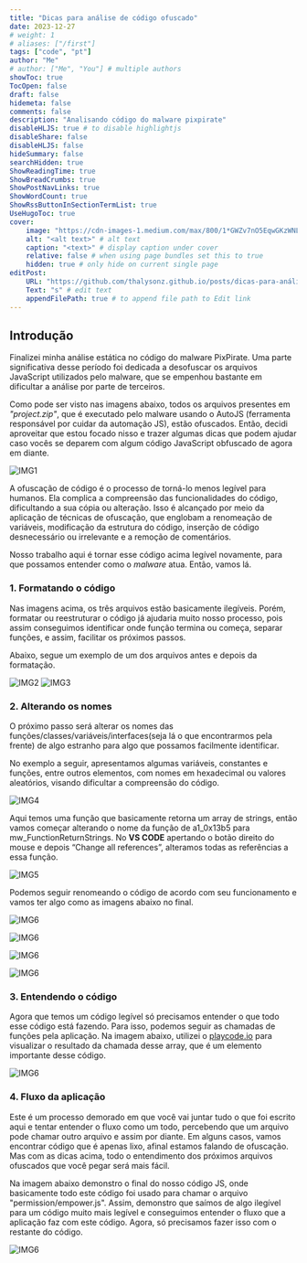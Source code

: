 ```yaml
---
title: "Dicas para análise de código ofuscado"
date: 2023-12-27
# weight: 1
# aliases: ["/first"]
tags: ["code", "pt"]
author: "Me"
# author: ["Me", "You"] # multiple authors
showToc: true
TocOpen: false
draft: false
hidemeta: false
comments: false
description: "Analisando código do malware pixpirate"
disableHLJS: true # to disable highlightjs
disableShare: false
disableHLJS: false
hideSummary: false
searchHidden: true
ShowReadingTime: true
ShowBreadCrumbs: true
ShowPostNavLinks: true
ShowWordCount: true
ShowRssButtonInSectionTermList: true
UseHugoToc: true
cover:
    image: "https://cdn-images-1.medium.com/max/800/1*GWZv7nO5EqwGKzWNLJCJ8Q.jpeg" # image path/url
    alt: "<alt text>" # alt text
    caption: "<text>" # display caption under cover
    relative: false # when using page bundles set this to true
    hidden: true # only hide on current single page
editPost:
    URL: "https://github.com/thalysonz.github.io/posts/dicas-para-análise-de-código-obfuscado"
    Text: "s" # edit text
    appendFilePath: true # to append file path to Edit link
---
```



## Introdução

Finalizei minha análise estática no código do malware PixPirate. Uma parte significativa desse período foi dedicada a desofuscar os arquivos JavaScript utilizados pelo malware, que se empenhou bastante em dificultar a análise por parte de terceiros.

Como pode ser visto nas imagens abaixo, todos os arquivos presentes em *"project.zip"*, que é executado pelo malware usando o AutoJS (ferramenta responsável por cuidar da automação JS), estão ofuscados. Então, decidi aproveitar que estou focado nisso e trazer algumas dicas que podem ajudar caso vocês se deparem com algum código JavaScript obfuscado de agora em diante.


![IMG1](https://cdn-images-1.medium.com/max/800/0*H1U5znQyzgslZECB.png)

A ofuscação de código é o processo de torná-lo menos legível para humanos. Ela complica a compreensão das funcionalidades do código, dificultando a sua cópia ou alteração. Isso é alcançado por meio da aplicação de técnicas de ofuscação, que englobam a renomeação de variáveis, modificação da estrutura do código, inserção de código desnecessário ou irrelevante e a remoção de comentários.

Nosso trabalho aqui é tornar esse código acima legível novamente, para que possamos entender como o *malware* atua. Então, vamos lá.


### **1. Formatando o código**

Nas imagens acima, os três arquivos estão basicamente ilegíveis. Porém, formatar ou reestruturar o código já ajudaria muito nosso processo, pois assim conseguimos identificar onde função termina ou começa, separar funções, e assim, facilitar os próximos passos.

Abaixo, segue um exemplo de um dos arquivos antes e depois da formatação.



![IMG2](https://cdn-images-1.medium.com/max/800/0*eSw5f1W4ejdxkLib.png)
![IMG3](https://cdn-images-1.medium.com/max/800/0*VbPWBj-w8vcsHB95.png)

### **2. Alterando os nomes**

O próximo passo será alterar os nomes das funções/classes/variáveis/interfaces(seja lá o que encontrarmos pela frente) de algo estranho para algo que possamos facilmente identificar.


No exemplo a seguir, apresentamos algumas variáveis, constantes e funções, entre outros elementos, com nomes em hexadecimal ou valores aleatórios, visando dificultar a compreensão do código.


![IMG4](https://cdn-images-1.medium.com/max/800/1*r3KG0kugsPm4OZyjCcQ3eA.png)

Aqui temos uma função que basicamente retorna um array de strings, então vamos começar alterando o nome da função de a1_0x13b5 para mw_FunctionReturnStrings. No **VS CODE** apertando o botão direito do mouse e depois “Change all references”, alteramos todas as referências a essa função.

![IMG5](https://cdn-images-1.medium.com/max/800/1*PPkedJg0CioISgRWsfWORA.png)


Podemos seguir renomeando o código de acordo com seu funcionamento e vamos ter algo como as imagens abaixo no final.

![IMG6](https://cdn-images-1.medium.com/max/800/1*LW_Ol5LGvj5QS0bGZooZ2A.png)

![IMG6](https://cdn-images-1.medium.com/max/800/0*qkTWmDifL23lvSuI.png)

![IMG6](https://cdn-images-1.medium.com/max/800/1*vn9Abi_ECIKsHzwah_tBYA.png)

![IMG6](https://cdn-images-1.medium.com/max/800/0*ozB6hWO2b4SMg_qK.png)


### **3. Entendendo o código**

Agora que temos um código legível só precisamos entender o que todo esse código está fazendo. Para isso, podemos seguir as chamadas de funções pela aplicação. Na imagem abaixo, utilizei o [playcode.io](https://playcode.io) para visualizar o resultado da chamada desse array, que é um elemento importante desse código.


![IMG6](https://cdn-images-1.medium.com/max/800/1*tehhaJXOk_vtyXF17CnHvg.png)


### **4. Fluxo da aplicação**


Este é um processo demorado em que você vai juntar tudo o que foi escrito aqui e tentar entender o fluxo como um todo, percebendo que um arquivo pode chamar outro arquivo e assim por diante. Em alguns casos, vamos encontrar código que é apenas lixo, afinal estamos falando de ofuscação. Mas com as dicas acima, todo o entendimento dos próximos arquivos ofuscados que você pegar será mais fácil.

Na imagem abaixo demonstro o final do nosso código JS, onde basicamente todo este código foi usado para chamar o arquivo "permission/empower.js". Assim, demonstro que saímos de algo ilegível para um código muito mais legível e conseguimos entender o fluxo que a aplicação faz com este código. Agora, só precisamos fazer isso com o restante do código.

![IMG6](https://cdn-images-1.medium.com/max/800/0*CsffVrvvv_vRJ9NB.png)